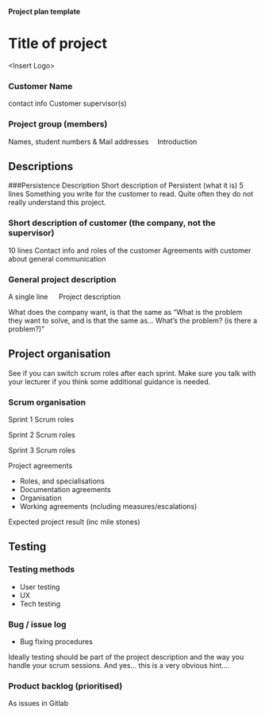 **Project plan template**
# Title of project
\<Insert Logo\>   

### Customer Name
contact info
Customer supervisor(s)

### Project group (members)   
Names, student numbers & Mail addresses 
Introduction

## Descriptions
###Persistence Description
Short description of Persistent (what it is) 5 lines
Something you write for the customer to read. Quite often they do not really understand this project. 

### Short description of customer (the company, not the supervisor)
10 lines
Contact info and roles of the customer
Agreements with customer about general communication

### General project description 
A single line
 
Project description

What does the company want, is that the same as “What is the problem they want to solve, and is that the same as… What’s the problem? (is there a problem?)”

## Project organisation
See if you can switch scrum roles after each sprint. Make sure you talk with your lecturer if you think some additional guidance is needed.

### Scrum organisation
Sprint 1
Scrum roles

Sprint 2
Scrum roles

Sprint 3
Scrum roles

Project agreements
* Roles, and specialisations
* Documentation agreements
* Organisation    
* Working agreements (ncluding measures/escalations)

Expected project result 
(inc mile stones)


## Testing

### Testing methods
* User testing
* UX 
* Tech testing

### Bug / issue log
* Bug fixing procedures

Ideally testing should be part of the project description and the way you handle your scrum sessions. And yes… this is a very obvious hint….

### Product backlog (prioritised)
As issues in Gitlab